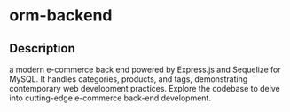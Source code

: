 # orm-backend

## Description
a modern e-commerce back end powered by Express.js and Sequelize for MySQL. It handles categories, products, and tags, demonstrating contemporary web development practices. Explore the codebase to delve into cutting-edge e-commerce back-end development.
